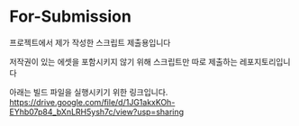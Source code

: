 # For-Submission
프로젝트에서 제가 작성한 스크립트 제출용입니다

저작권이 있는 에셋을 포함시키지 않기 위해 스크립트만 따로 제출하는 레포지토리입니다

아래는 빌드 파일을 실행시키기 위한 링크입니다.
https://drive.google.com/file/d/1JG1akxKOh-EYhb07p84_bXnLRH5ysh7c/view?usp=sharing
